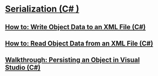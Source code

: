 # [Serialization (C# )](index.md)
## [How to: Write Object Data to an XML File (C#)](how-to-write-object-data-to-an-xml-file.md)
## [How to: Read Object Data from an XML File (C#)](how-to-read-object-data-from-an-xml-file.md)
## [Walkthrough: Persisting an Object in Visual Studio (C#)](walkthrough-persisting-an-object-in-visual-studio.md)
